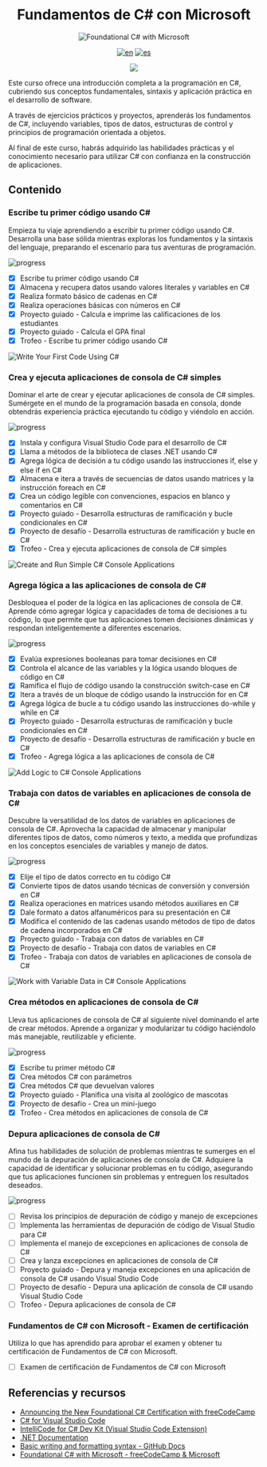 <div align="center">

# Fundamentos de C# con Microsoft
![Foundational C# with Microsoft](https://learn.microsoft.com/en-us/training/achievements/csharp-data.svg)

[![en](https://img.shields.io/badge/lang-en-red.svg)](./readme.md)
[![es](https://img.shields.io/badge/lang-es-yellow.svg)](./readme.es.md)

![](https://progress-bar.dev/82/?title=progress&width=400)

</div>

Este curso ofrece una introducción completa a la programación en C#, cubriendo
sus conceptos fundamentales, sintaxis y aplicación práctica en el desarrollo de
software.

A través de ejercicios prácticos y proyectos, aprenderás los fundamentos de C#,
incluyendo variables, tipos de datos, estructuras de control y principios de
programación orientada a objetos.

Al final de este curso, habrás  adquirido las habilidades prácticas y el
conocimiento necesario para utilizar C# con confianza en la construcción de
aplicaciones.

## Contenido

### Escribe tu primer código usando C\#

Empieza tu viaje aprendiendo a escribir tu primer código usando C#. Desarrolla
una base sólida mientras exploras los fundamentos y la sintaxis del lenguaje,
preparando el escenario para tus aventuras de programación.

![progress](https://progress-bar.dev/100/?title=progress&width=400)

- [X] Escribe tu primer código usando C\#
- [X] Almacena y recupera datos usando valores literales y variables en C\#
- [X] Realiza formato básico de cadenas en C\#
- [X] Realiza operaciones básicas con números en C\#
- [X] Proyecto guiado - Calcula e imprime las calificaciones de los estudiantes
- [X] Proyecto guiado - Calcula el GPA final
- [X] Trofeo - Escribe tu primer código usando C\#

![Write Your First Code Using C#](./imgs/trophies/1.png)

### Crea y ejecuta aplicaciones de consola de C\# simples

Dominar el arte de crear y ejecutar aplicaciones de consola de C# simples. Sumérgete
en el mundo de la programación basada en consola, donde obtendrás experiencia
práctica ejecutando tu código y viéndolo en acción.

![progress](https://progress-bar.dev/100/?title=progress&width=400)

- [X] Instala y configura Visual Studio Code para el desarrollo de C#
- [X] Llama a métodos de la biblioteca de clases .NET usando C#
- [X] Agrega lógica de decisión a tu código usando las instrucciones if, else y
  else if en C#
- [X] Almacena e itera a través de secuencias de datos usando matrices y la
  instrucción foreach en C#
- [X] Crea un código legible con convenciones, espacios en blanco y comentarios
  en C#
- [X] Proyecto guiado - Desarrolla estructuras de ramificación y bucle
  condicionales en C#
- [X] Proyecto de desafío - Desarrolla estructuras de ramificación y bucle en
  C#
- [X] Trofeo - Crea y ejecuta aplicaciones de consola de C# simples

![Create and Run Simple C# Console Applications](./imgs/trophies/2.png)

### Agrega lógica a las aplicaciones de consola de C\#

Desbloquea el poder de la lógica en las aplicaciones de consola de C\#. Aprende
cómo agregar lógica y capacidades de toma de decisiones a tu código, lo que
permite que tus aplicaciones tomen decisiones dinámicas y respondan
inteligentemente a diferentes escenarios.

![progress](https://progress-bar.dev/100/?title=progress&width=400)

- [X] Evalúa expresiones booleanas para tomar decisiones en C\#
- [X] Controla el alcance de las variables y la lógica usando bloques de código
  en C\#
- [X] Ramifica el flujo de código usando la construcción switch-case en C\#
- [X] Itera a través de un bloque de código usando la instrucción for en C\#
- [X] Agrega lógica de bucle a tu código usando las instrucciones do-while y
  while en C\#
- [X] Proyecto guiado - Desarrolla estructuras de ramificación y bucle
  condicionales en C\#
- [X] Proyecto de desafío - Desarrolla estructuras de ramificación y bucle en
  C\#
- [X] Trofeo - Agrega lógica a las aplicaciones de consola de C\#

![Add Logic to C# Console Applications](./imgs/trophies/3.png)

### Trabaja con datos de variables en aplicaciones de consola de C\#

Descubre la versatilidad de los datos de variables en aplicaciones de consola de
C\#. Aprovecha la capacidad de almacenar y manipular diferentes tipos de datos,
como números y texto, a medida que profundizas en los conceptos esenciales de
variables y manejo de datos.

![progress](https://progress-bar.dev/100/?title=progress&width=400)

- [X] Elije el tipo de datos correcto en tu código C\#
- [X] Convierte tipos de datos usando técnicas de conversión y conversión en C\#
- [X] Realiza operaciones en matrices usando métodos auxiliares en C\#
- [X] Dale formato a datos alfanuméricos para su presentación en C\#
- [X] Modifica el contenido de las cadenas usando métodos de tipo de datos de
  cadena incorporados en C\#
- [X] Proyecto guiado - Trabaja con datos de variables en C\#
- [X] Proyecto de desafío - Trabaja con datos de variables en C\#
- [X] Trofeo - Trabaja con datos de variables en aplicaciones de consola de C\#

![Work with Variable Data in C# Console Applications](./imgs/trophies/4.png)

### Crea métodos en aplicaciones de consola de C\#

Lleva tus aplicaciones de consola de C\# al siguiente nivel dominando el arte de
crear métodos. Aprende a organizar y modularizar tu código haciéndolo más
manejable, reutilizable y eficiente.

![progress](https://progress-bar.dev/100/?title=progress&width=400)

- [X] Escribe tu primer método C\#
- [X] Crea métodos C\# con parámetros
- [X] Crea métodos C\# que devuelvan valores
- [X] Proyecto guiado - Planifica una visita al zoológico de mascotas
- [X] Proyecto de desafío - Crea un mini-juego
- [X] Trofeo - Crea métodos en aplicaciones de consola de C\#

### Depura aplicaciones de consola de C\#

Afina tus habilidades de solución de problemas mientras te sumerges en el mundo
de la depuración de aplicaciones de consola de C\#. Adquiere la capacidad de
identificar y solucionar problemas en tu código, asegurando que tus aplicaciones
funcionen sin problemas y entreguen los resultados deseados.

![progress](https://progress-bar.dev/0/?title=progress&width=400)

- [ ] Revisa los principios de depuración de código y manejo de excepciones
- [ ] Implementa las herramientas de depuración de código de Visual Studio para
  C\#
- [ ] Implementa el manejo de excepciones en aplicaciones de consola de C\#
- [ ] Crea y lanza excepciones en aplicaciones de consola de C\#
- [ ] Proyecto guiado - Depura y maneja excepciones en una aplicación de consola
  de C\# usando Visual Studio Code
- [ ] Proyecto de desafío - Depura una aplicación de consola de C\# usando
  Visual Studio Code
- [ ] Trofeo - Depura aplicaciones de consola de C\#

### Fundamentos de C# con Microsoft - Examen de certificación

Utiliza lo que has aprendido para aprobar el examen y obtener tu certificación
de Fundamentos de C# con Microsoft.

- [ ] Examen de certificación de Fundamentos de C# con Microsoft

## Referencias y recursos

- [Announcing the New Foundational C# Certification with
  freeCodeCamp](https://devblogs.microsoft.com/dotnet/announcing-foundational-csharp-certification/)
- [C# for Visual Studio
  Code](https://marketplace.visualstudio.com/items?itemName=ms-dotnettools.csharp)
- [IntelliCode for C# Dev Kit (Visual Studio Code
  Extension)](https://marketplace.visualstudio.com/items?itemName=ms-dotnettools.vscodeintellicode-csharp)
- [.NET Documentation](https://learn.microsoft.com/en-us/dotnet/?view=net-8.0)
- [Basic writing and formatting syntax - GitHub
  Docs](https://docs.github.com/en/get-started/writing-on-github/getting-started-with-writing-and-formatting-on-github/basic-writing-and-formatting-syntax)
- [Foundational C# with Microsoft - freeCodeCamp &
  Microsoft](https://www.freecodecamp.org/learn/foundational-c-sharp-with-microsoft)

